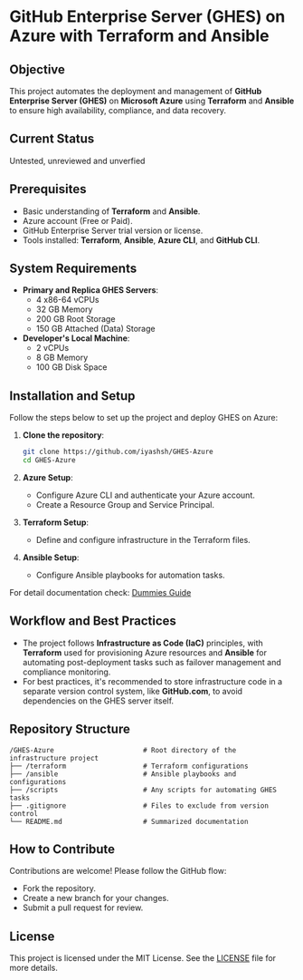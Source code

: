 # GitHub Enterprise Server (GHES) on Azure with Terraform and Ansible

## Objective
This project automates the deployment and management of **GitHub Enterprise Server (GHES)** on **Microsoft Azure** using **Terraform** and **Ansible** to ensure high availability, compliance, and data recovery.

## Current Status
Untested, unreviewed and unverfied

## Prerequisites
- Basic understanding of **Terraform** and **Ansible**.
- Azure account (Free or Paid).
- GitHub Enterprise Server trial version or license.
- Tools installed: **Terraform**, **Ansible**, **Azure CLI**, and **GitHub CLI**.

## System Requirements
- **Primary and Replica GHES Servers**:
  - 4 x86-64 vCPUs
  - 32 GB Memory
  - 200 GB Root Storage
  - 150 GB Attached (Data) Storage
- **Developer's Local Machine**:
  - 2 vCPUs
  - 8 GB Memory
  - 100 GB Disk Space

## Installation and Setup
Follow the steps below to set up the project and deploy GHES on Azure:

1. **Clone the repository**:
    ```bash
    git clone https://github.com/iyashsh/GHES-Azure
    cd GHES-Azure
    ```

2. **Azure Setup**:
    - Configure Azure CLI and authenticate your Azure account.
    - Create a Resource Group and Service Principal.

3. **Terraform Setup**:
    - Define and configure infrastructure in the Terraform files.

4. **Ansible Setup**:
    - Configure Ansible playbooks for automation tasks.

For detail documentation check: [Dummies Guide](./doc) 

## Workflow and Best Practices
- The project follows **Infrastructure as Code (IaC)** principles, with **Terraform** used for provisioning Azure resources and **Ansible** for automating post-deployment tasks such as failover management and compliance monitoring.
- For best practices, it's recommended to store infrastructure code in a separate version control system, like **GitHub.com**, to avoid dependencies on the GHES server itself.

## Repository Structure
```plaintext
/GHES-Azure                      # Root directory of the infrastructure project
├── /terraform                   # Terraform configurations
├── /ansible                     # Ansible playbooks and configurations
├── /scripts                     # Any scripts for automating GHES tasks
├── .gitignore                   # Files to exclude from version control
└── README.md                    # Summarized documentation
```

## How to Contribute
Contributions are welcome! Please follow the GitHub flow:
- Fork the repository.
- Create a new branch for your changes.
- Submit a pull request for review.

## License
This project is licensed under the MIT License. See the [LICENSE](LICENSE) file for more details.

